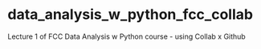 # data_analysis_w_python_fcc_collab
Lecture 1 of FCC Data Analysis w Python course - using Collab x Github 
